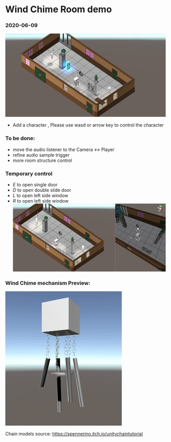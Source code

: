 # Wind Chime Room demo
### 2020-06-09
![2020-06-09](https://github.com/wongchunhoi-IOIOCreative/Wind-Chime-Room-IN-PROGRESS/blob/master/screenshot/20200609.png "screenshot")
- Add a character ,  Please use wasd or arrow key to control the character

### To be done: 
- move the audio listener to the Camera <-> Player
- refine audio sample trigger
- more room structure control 
### Temporary control
- *E* to open single door
- *D* to open double slide door
- *L* to open left side window
- *R* to open left side window
![2020-06-08](https://github.com/wongchunhoi-IOIOCreative/Wind-Chime-Room-IN-PROGRESS/blob/master/screenshot/Screen%20Shot%202020-06-08%20at%206.45.59%20PM.png "screenshot")


### Wind Chime mechanism Preview:
![Chimes Preview](https://github.com/wongchunhoi-IOIOCreative/Wind-Chime-Room-IN-PROGRESS/blob/master/screenshot/chimeDemo1.gif)

Chain models source: https://spennerino.itch.io/unitychaintutorial


